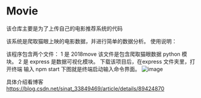 # Movie
该仓库主要是为了上传自己的电影推荐系统的代码

该系统是爬取猫眼上映的电影数据，并进行简单的数据分析。
使用说明：

该程序包含两个文件：
1 是 2018move 该文件是包含爬取猫眼数据 python 模块。
2 是 express 是数据可视化模块。
下载该项目后，在express 文件夹里，打开终端 输入 npm start
下图就是终端启动输入命令界面。
![image](https://github.com/AdminWangYe/Movie/blob/master/images/图片1.png)

具体介绍看博客
https://blog.csdn.net/sinat_33849469/article/details/89424870
